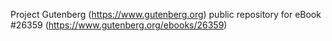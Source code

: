 Project Gutenberg (https://www.gutenberg.org) public repository for eBook #26359 (https://www.gutenberg.org/ebooks/26359)

